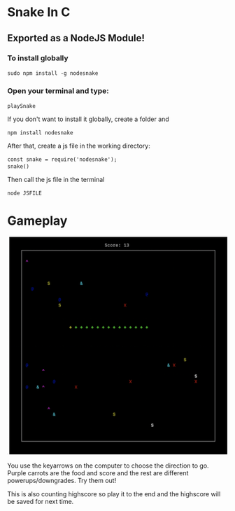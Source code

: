 # Snake In C
## Exported as a NodeJS Module!

### To install globally
```
sudo npm install -g nodesnake
```

### Open your terminal and type: 
```
playSnake
```

If you don't want to install it globally, create a folder and 
```
npm install nodesnake
```

After that, create a js file in the working directory: 
```
const snake = require('nodesnake');
snake()
```

Then call the js file in the terminal 

```
node JSFILE
```


# Gameplay
![Gameplay in terminal](/material/img1.png)

You use the keyarrows on the computer to choose the direction to go.
Purple carrots are the food and score and the rest are different powerups/downgrades. Try them out! 

This is also counting highscore so play it to the end and the highscore will be saved for next time. 




